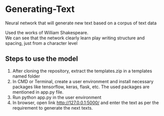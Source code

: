 # Generating-Text
Neural network that will generate new text based on a corpus of text data

Used the works of William Shakespeare.  
We can see that the network clearly learn play writing structure and spacing, just from a character level   

## Steps to use the model  

1. After cloning the repository, extract the templates.zip in a templates named folder  
2. In CMD or Terminal, create a user environment and install necessary packages like tensorflow, keras, flask, etc. The used packages are mentioned in app.py file.  
3. Run python app.py in the user environment  
4. In browser, open link http://127.0.0.1:5000/ and enter the text as per the requirement to generate the next texts.
